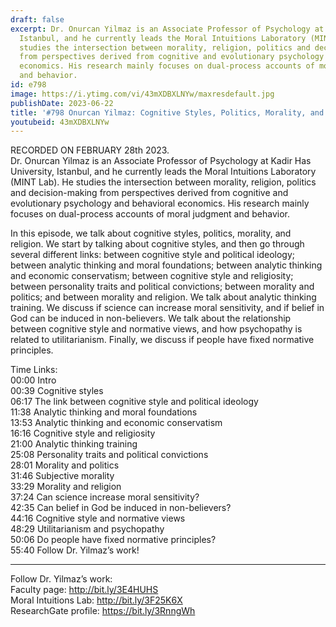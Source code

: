 ```yaml
---
draft: false
excerpt: Dr. Onurcan Yilmaz is an Associate Professor of Psychology at Kadir Has University,
  Istanbul, and he currently leads the Moral Intuitions Laboratory (MINT Lab). He
  studies the intersection between morality, religion, politics and decision-making
  from perspectives derived from cognitive and evolutionary psychology and behavioral
  economics. His research mainly focuses on dual-process accounts of moral judgment
  and behavior.
id: e798
image: https://i.ytimg.com/vi/43mXDBXLNYw/maxresdefault.jpg
publishDate: 2023-06-22
title: '#798 Onurcan Yilmaz: Cognitive Styles, Politics, Morality, and Religion'
youtubeid: 43mXDBXLNYw
---
```

RECORDED ON FEBRUARY 28th 2023.  
Dr. Onurcan Yilmaz is an Associate Professor of Psychology at Kadir Has University, Istanbul, and he currently leads the Moral Intuitions Laboratory (MINT Lab). He studies the intersection between morality, religion, politics and decision-making from perspectives derived from cognitive and evolutionary psychology and behavioral economics. His research mainly focuses on dual-process accounts of moral judgment and behavior.

In this episode, we talk about cognitive styles, politics, morality, and religion. We start by talking about cognitive styles, and then go through several different links: between cognitive style and political ideology; between analytic thinking and moral foundations; between analytic thinking and economic conservatism; between cognitive style and religiosity; between personality traits and political convictions; between morality and politics; and between morality and religion. We talk about analytic thinking training. We discuss if science can increase moral sensitivity, and if belief in God can be induced in non-believers. We talk about the relationship between cognitive style and normative views, and how psychopathy is related to utilitarianism. Finally, we discuss if people have fixed normative principles.

Time Links:  
00:00 Intro  
00:39  Cognitive styles  
06:17  The link between cognitive style and political ideology  
11:38  Analytic thinking and moral foundations  
13:53  Analytic thinking and economic conservatism  
16:16  Cognitive style and religiosity  
21:00  Analytic thinking training  
25:08  Personality traits and political convictions  
28:01  Morality and politics  
31:46  Subjective morality  
33:29  Morality and religion  
37:24  Can science increase moral sensitivity?  
42:35  Can belief in God be induced in non-believers?  
44:16  Cognitive style and normative views  
48:29  Utilitarianism and psychopathy  
50:06  Do people have fixed normative principles?  
55:40  Follow Dr. Yilmaz’s work!

---

Follow Dr. Yilmaz’s work:  
Faculty page: http://bit.ly/3E4HUHS  
Moral Intuitions Lab: http://bit.ly/3F25K6X  
ResearchGate profile: https://bit.ly/3RnngWh
